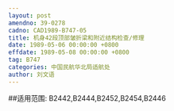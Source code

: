 ```yaml
---
layout: post
amendno: 39-0278
cadno: CAD1989-B747-05
title: 机身42段顶部皱折梁和附近结构检查/修理
date: 1989-05-06 00:00:00 +0800
effdate: 1989-05-08 00:00:00 +0800
tag: B747
categories: 中国民航华北局适航处
author: 刘文语
---
```


##适用范围:
B2442,B2444,B2452,B2454,B2446

